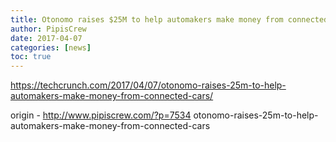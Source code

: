 ```yaml
---
title: Otonomo raises $25M to help automakers make money from connected cars
author: PipisCrew
date: 2017-04-07
categories: [news]
toc: true
---
```


https://techcrunch.com/2017/04/07/otonomo-raises-25m-to-help-automakers-make-money-from-connected-cars/

origin - http://www.pipiscrew.com/?p=7534 otonomo-raises-25m-to-help-automakers-make-money-from-connected-cars